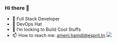 ### Hi there 👋



- 🔭 Full Stack Developer
- 🌱 DevOps Hat 
- 🤔 I’m looking to Build Cool Stuffs
- 📫 How to reach me: ameni.hamdi@esprit.tn
![](https://camo.githubusercontent.com/6a1fc6b680ac61d3f6d110ade261ca9e77ac3b2a740795db95a1b6518d5cc486/68747470733a2f2f63756c746f667468657061727479706172726f742e636f6d2f6775657374732f68642f70617274792d6b38732e676966)

